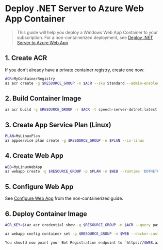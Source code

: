 # Deploy .NET Server to Azure Web App Container

> This guide will help you deploy a Windows Web App Container to your subscription. For a non-containerized deployment, see [Deploy .NET Server to Azure Web App](./server-dotnet-deploy-webapp.md)

## 1. Create ACR

If you don't already have a private container registry, create one now:

```bash
ACR=MyContainerRegistry
az acr create -g $RESOURCE_GROUP -n $ACR --sku Standard --admin-enabled
```

## 2. Build Container Image

```bash
az acr build -g $RESOURCE_GROUP -r $ACR -t speech-server-dotnet:latest .
```

## 3. Create App Service Plan (Linux)

```bash
PLAN=MyLinuxPlan
az appservice plan create -g $RESOURCE_GROUP -n $PLAN --is-linux
```

## 4. Create Web App

```bash
WEB=MyLinuxWebApp
az webapp create -g $RESOURCE_GROUP -p $PLAN -n $WEB --runtime 'DOTNETCORE|2.2'
```

## 5. Configure Web App

See [Configure Web App](./server-dotnet-deploy-webapp.md#4-configure-web-app) from the non-containerized guide.

## 6. Deploy Container Image

```bash
ACR_KEY=$(az acr credential show -g $RESOURCE_GROUP -n $ACR --query passwords[0].value -o tsv)

az webapp config container set -g $RESOURCE_GROUP -n $WEB --docker-custom-image-name $ACR.azurecr.io/speech-server-dotnet:latest --docker-registry-server-password $ACR_KEY --docker-registry-server-url https://$ACR.azurecr.io --docker-registry-server-user $ACR

You should now point your Bot Registration endpoint to `https://$WEB.azurewebsites.net/api/messages`